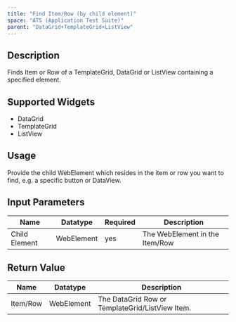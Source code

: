 ```yaml
---
title: "Find Item/Row (by child element)"
space: "ATS (Application Test Suite)"
parent: "DataGrid+TemplateGrid+ListView"
---
```


## Description

Finds Item or Row of a TemplateGrid, DataGrid or ListView containing a specified element.

## Supported Widgets

 + DataGrid
 + TemplateGrid
 + ListView

## Usage

Provide the child WebElement which resides in the item or row you want to find, e.g. a specific button or DataView.  

## Input Parameters

Name | Datatype | Required | Description
--- | --- | --- | ---
Child Element | WebElement | yes | The WebElement in the Item/Row

## Return Value

Name | Datatype | Description
---- | --------- | ---------------
Item/Row | WebElement | The DataGrid Row or TemplateGrid/ListView Item.
